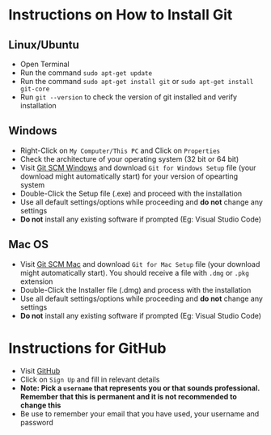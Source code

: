 # Instructions on How to Install Git

## Linux/Ubuntu

* Open Terminal
* Run the command ```sudo apt-get update```
* Run the command ```sudo apt-get install git``` or ```sudo apt-get install git-core```
* Run ```git --version``` to check the version of git installed and verify installation

## Windows

* Right-Click on ```My Computer/This PC``` and Click on ```Properties```
* Check the architecture of your operating system (32 bit or 64 bit)
* Visit [Git SCM Windows](https://git-scm.com/download/win) and download ```Git for Windows Setup``` file (your download might automatically start) for your version of opearting system
* Double-Click the Setup file (.exe) and proceed with the installation
* Use all default settings/options while proceeding and **do not** change any settings 
* **Do not** install any existing software if prompted (Eg: Visual Studio Code)

## Mac OS

* Visit [Git SCM Mac](https://git-scm.com/download/mac) and download ```Git for Mac Setup``` file (your download might automatically start). You should receive a file with ```.dmg``` or ```.pkg``` extension
* Double-Click the Installer file (.dmg) and process with the installation
* Use all default settings/options while proceeding and **do not** change any settings
* **Do not** install any existing software if prompted (Eg: Visual Studio Code)

# Instructions for GitHub

* Visit [GitHub](https://github.com)
* Click on ```Sign Up``` and fill in relevant details
* **Note: Pick a ```username``` that represents you or that sounds professional. Remember that this is permanent and it is not recommended to change this**
* Be use to remember your email that you have used, your username and password